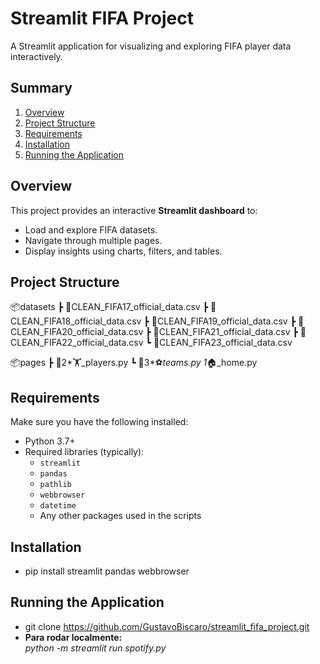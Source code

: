 # Streamlit FIFA Project

<p>A Streamlit application for visualizing and exploring FIFA player data interactively. </p>

## Summary

1. [Overview](#overview)
2. [Project Structure](#project-structure)
3. [Requirements](#requirements)
4. [Installation](#installation)
5. [Running the Application](#running-the-app)

## Overview

This project provides an interactive **Streamlit dashboard** to:

- Load and explore FIFA datasets.
- Navigate through multiple pages.
- Display insights using charts, filters, and tables.

## Project Structure

📦datasets
┣ 📜CLEAN_FIFA17_official_data.csv
┣ 📜CLEAN_FIFA18_official_data.csv
┣ 📜CLEAN_FIFA19_official_data.csv
┣ 📜CLEAN_FIFA20_official_data.csv
┣ 📜CLEAN_FIFA21_official_data.csv
┣ 📜CLEAN_FIFA22_official_data.csv
┗ 📜CLEAN_FIFA23_official_data.csv

📦pages
┣ 📜2*🏋️_players.py
┗ 📜3*⚽*teams.py
1*🏠_home.py

## Requirements

Make sure you have the following installed:

- Python 3.7+
- Required libraries (typically):
  - `streamlit`
  - `pandas`
  - `pathlib`
  - `webbrowser`
  - `datetime`
  - Any other packages used in the scripts

## Installation

- pip install streamlit pandas webbrowser

## Running the Application

- git clone https://github.com/GustavoBiscaro/streamlit_fifa_project.git
- <strong>Para rodar localmente:</strong><br>
  <em>python -m streamlit run spotify.py</em>
